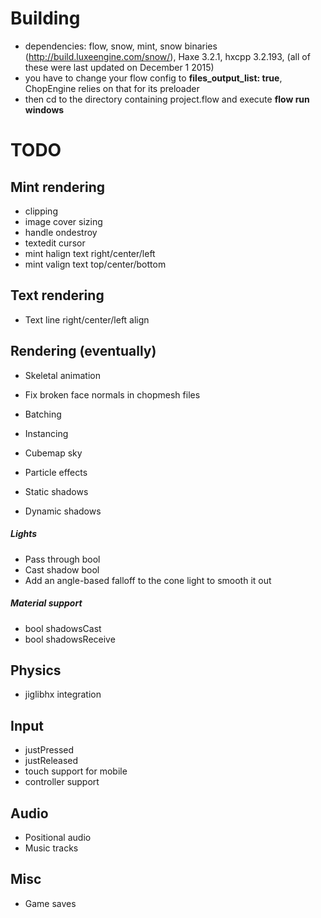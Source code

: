 # Building
* dependencies: flow, snow, mint, snow binaries (http://build.luxeengine.com/snow/), Haxe 3.2.1, hxcpp 3.2.193, (all of these were last updated on December 1 2015)
* you have to change your flow config to **files_output_list: true**, ChopEngine relies on that for its preloader
* then cd to the directory containing project.flow and execute **flow run windows**

# TODO

## Mint rendering
* clipping
* image cover sizing
* handle ondestroy
* textedit cursor
* mint halign text right/center/left
* mint valign text top/center/bottom

## Text rendering
* Text line right/center/left align

## Rendering (eventually)
* Skeletal animation
* Fix broken face normals in chopmesh files
* Batching
* Instancing
* Cubemap sky
* Particle effects

* Static shadows
* Dynamic shadows

##### Lights
* Pass through bool
* Cast shadow bool
* Add an angle-based falloff to the cone light to smooth it out

##### Material support
* bool shadowsCast
* bool shadowsReceive

## Physics
* jiglibhx integration

## Input
* justPressed
* justReleased
* touch support for mobile
* controller support

## Audio
* Positional audio
* Music tracks

## Misc
* Game saves
